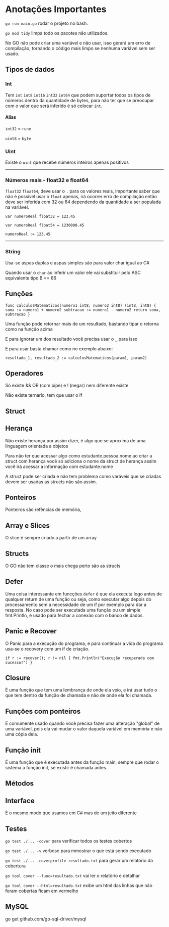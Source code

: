 # Anotações Importantes

`go run main.go` rodar o projeto no bash.

`go mod tidy` limpa todo os pacotes não utilizados.

No GO não pode criar uma variável e não usar, isso gerará um erro de compilação, tornando o código mais limpo se nenhuma variável sem ser usado.

## Tipos de dados

### Int
Tem `int` `int8` `int16` `int32` `int64` que podem suportar todos os tipos de números dentro da quantidade de bytes, para não ter que se preocupar com o valor que será inferido é só colocar `int`.

#### Alias 
`int32` = `rune`

`uint8` = `byte`

### Uint

Existe o `uint` que recebe números inteiros apenas positivos

---

### Números reais - float32 e float64

`float32` `float64`, deve usar o `.` para os valores reais, importante saber que não é possível usar o `float` apenas, irá ocorrer erro de compilação então deve ser inferida com 32 ou 64 dependendo da quantidade a ser populada na variável.

`var numeroReal float32 = 123.45`

`var numeroReal float54 = 1230000.45`

`numeroReal := 123.45`

---

### String

Usa-se aspas duplas e aspas simples são para valor char igual ao C#

Quando usar o `char` ao inferir um valor ele vai substituir pelo ASC equivalente tipo B == 66

## Funções

`func calculosMatematicos(numero1 int8, numero2 int8) (int8, int8) {
	soma := numero1 + numero2
	subtracao := numero1 - numero2
	return soma, subtracao
}`

Uma função pode retornar mais de um resultado, bastando tipar o retorna como na função acima

E para ignorar um dos resultado você precisa usar o `_` para isso

E para usar basta chamar como no exemplo abaixo:

`resultado_1, resultado_2 := calculosMatematicos(param1, param2)`

## Operadores

Só existe && OR (com pipe) e ! (negar) nem diferente existe

Não existe ternario, tem que usar o if

## Struct

## Herança

Não existe herança por assim dizer, é algo que se aproxima de uma linguagem orientada a objetos

Para não ter que acessar algo como estudante.pessoa.nome ao criar a struct com herança você só adiciona o nome da struct de herança assim você irá acessar a informação com estudante.nome

A struct pode ser criada e não tem problema como varáveis que se criadas devem ser usadas as structs não são assim.

## Ponteiros

Ponteiros são refências de memória, 

## Array e Slices

O slice é sempre criado a partir de um array

## Structs

O GO não tem classe o mais chega perto são as structs

## Defer

Uma coisa interessante em funcções `defer` é que ela executa logo antes de qualquer return de uma função ou seja, como executar algo depois do processamento sem a necessidade de um if por exemplo para dar a resposta. No caso pode ser executada uma função ou um simple fmt.Println, é usado para fechar a conexão com o banco de dados.

## Panic e Recover

O Panic para a execução do programa, e para continuar a vida do programa usa-se o recovery com um if de criação.

`
if r := recover(); r != nil {
	fmt.Println("Execução recuperada com sucesso!")
}
`

## Closure

É uma função que tem uma lembrança de onde ela veio, e irá usar tudo o que tem dentro da função de chamada e não de onde ela foi chamada.

## Funções com ponteiros

E comumente usado quando você precisa fazer uma alteração "global" de uma variável, pois ela vai mudar o valor daquela variável em memória e não uma cópia dela.

## Função init

É uma função que é executada antes da função main, sempre que rodar o sistema a função init, se existir é chamada antes.

## Métodos

## Interface 

É o mesmo modo que usamos em C# mas de um jeito diferente

## Testes

`go test ./... -cover` para verificar todos os testes cobertos

`go test ./... -v` verbose para mmostrar o que está sendo executado

`go test ./... -coverprofile resultado.txt` para gerar um relatório da cobertura

`go tool cover --func=resultado.txt` vai ler o relatório e detalhar 

`go tool cover --html=resultado.txt` exibe um html das linhas que não foram cobertas ficam em vermelho 

## MySQL

go get github.com/go-sql-driver/mysql

